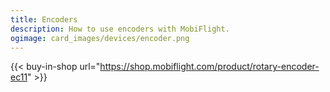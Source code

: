 ```yaml
---
title: Encoders
description: How to use encoders with MobiFlight.
ogimage: card_images/devices/encoder.png
---
```


{{< buy-in-shop url="https://shop.mobiflight.com/product/rotary-encoder-ec11" >}}
